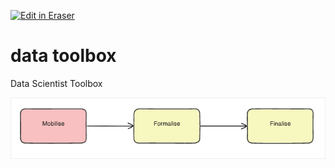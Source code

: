 <p><a target="_blank" href="https://app.eraser.io/workspace/q45yEFfSy40eAMaJw485" id="edit-in-eraser-github-link"><img alt="Edit in Eraser" src="https://firebasestorage.googleapis.com/v0/b/second-petal-295822.appspot.com/o/images%2Fgithub%2FOpen%20in%20Eraser.svg?alt=media&amp;token=968381c8-a7e7-472a-8ed6-4a6626da5501"></a></p>

# data toolbox
Data Scientist Toolbox



![Path](/.eraser/q45yEFfSy40eAMaJw485___gOzMAZBiVnMchpgsgp8RT4bWnB82___---figure---xZ6XEXamXDhChlFyHiprJ---figure---QNHiqmC3U8Wr3IDMZxeyXQ.png "Path")




<!--- Eraser file: https://app.eraser.io/workspace/q45yEFfSy40eAMaJw485 --->